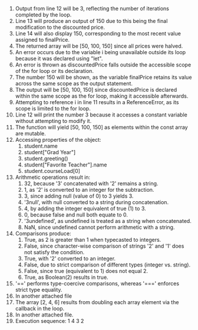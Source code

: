 
1. Output from line 12 will be 3, reflecting the number of iterations completed by the loop.
2. Line 13 will produce an output of 150 due to this being the final modification to the discounted price.
3. Line 14 will also display 150, corresponding to the most recent value assigned to finalPrice.
4. The returned array will be [50, 100, 150] since all prices were halved.
5. An error occurs due to the variable i being unavailable outside its loop because it was declared using "let".
6. An error is thrown as discountedPrice falls outside the accessible scope of the for loop or its declaration.
7. The number 150 will be shown, as the variable finalPrice retains its value across the same scope as the output statement.
8. The output will be [50, 100, 150] since discountedPrice is declared within the same scope as the for loop, making it accessible afterwards.
9. Attempting to reference i in line 11 results in a ReferenceError, as its scope is limited to the for loop.
10. Line 12 will print the number 3 because it accesses a constant variable without attempting to modify it.
11. The function will yield [50, 100, 150] as elements within the const array are mutable.
12. Accessing properties of the object:
    1. student.name
    2. student["Grad Year"]
    3. student.greeting()
    4. student["Favorite Teacher"].name
    5. student.courseLoad[0]
13. Arithmetic operations result in:
    1. 32, because '3' concatenated with '2' remains a string.
    2. 1, as '2' is converted to an integer for the subtraction.
    3. 3, since adding null (value of 0) to 3 yields 3.
    4. '3null', with null converted to a string during concatenation.
    5. 4, by adding the integer equivalent of true (1) to 3.
    6. 0, because false and null both equate to 0.
    7. '3undefined', as undefined is treated as a string when concatenated.
    8. NaN, since undefined cannot perform arithmetic with a string.
14. Comparisons produce:
    1. True, as 2 is greater than 1 when typecasted to integers.
    2. False, since character-wise comparison of strings '2' and '1' does not satisfy the condition.
    3. True, with '2' converted to an integer.
    4. False, due to strict comparison of different types (integer vs. string).
    5. False, since true (equivalent to 1) does not equal 2.
    6. True, as Boolean(2) results in true.
15. '==' performs type-coercive comparisons, whereas '===' enforces strict type equality.
16. In another attached file
17. The array [2, 4, 6] results from doubling each array element via the callback in the loop.
18. In another attached file.
19. Execution sequence:
    1
    4
    3
    2